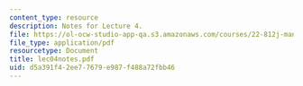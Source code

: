 ```yaml
---
content_type: resource
description: Notes for Lecture 4.
file: https://ol-ocw-studio-app-qa.s3.amazonaws.com/courses/22-812j-managing-nuclear-technology-spring-2004/d5a391f42ee77679e987f488a72fbb46_lec04notes.pdf
file_type: application/pdf
resourcetype: Document
title: lec04notes.pdf
uid: d5a391f4-2ee7-7679-e987-f488a72fbb46
---
```

